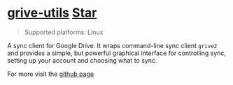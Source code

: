# [grive-utils](https://github.com/OzymandiasTheGreat/grive-utils) <a class="github-button" href="https://github.com/OzymandiasTheGreat/grive-utils" data-icon="octicon-star" data-size="large" data-show-count="true" aria-label="Star OzymandiasTheGreat/grive-utils on GitHub">Star</a>

<div class="gallery"></div>

> Supported platforms: <span class="platform">Linux</span>

A sync client for Google Drive. It wraps command-line sync client `grive2` and provides a simple, but powerful graphical interface for controlling sync, setting up your account and choosing what to sync.


<div class="more">

For more visit the [github page](https://github.com/OzymandiasTheGreat/grive-utils)

</div>

